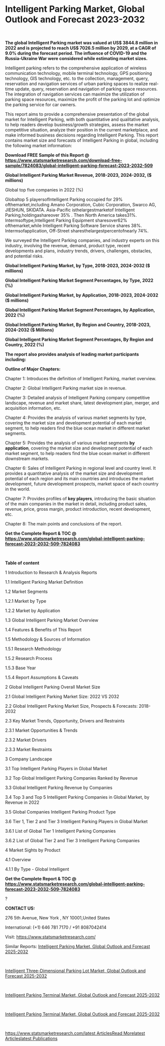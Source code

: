<h1>Intelligent Parking Market, Global Outlook and Forecast 2023-2032</h1><br/><p><strong>The global Intelligent Parking market was valued at US$ 3844.8 million in 2022 and is projected to reach US$ 7026.5 million by 2029, at a <strong>CAGR</strong> of 9.0% during the forecast period. The influence of COVID-19 and the Russia-Ukraine War were considered while estimating market sizes.</strong></p>
 
 
 
 <p>Intelligent parking refers to the comprehensive application of wireless communication technology, mobile terminal technology, GPS positioning technology, GIS technology, etc. to the collection, management, query, reservation and navigation services of urban parking spaces to realize real-time update, query, reservation and navigation of parking space resources. The integration of navigation services can maximize the utilization of parking space resources, maximize the profit of the parking lot and optimize the parking service for car owners.</p>
 
 
 
 <p>This report aims to provide a comprehensive presentation of the global market for Intelligent Parking, with both quantitative and qualitative analysis, to help readers develop business/growth strategies, assess the market competitive situation, analyze their position in the current marketplace, and make informed business decisions regarding Intelligent Parking. This report contains market size and forecasts of Intelligent Parking in global, including the following market information:</p>
 
 
 
 <p><strong>Download FREE Sample of this Report @ <a href="https://www.statsmarketresearch.com/download-free-sample/7824083/global-intelligent-parking-forecast-2023-2032-509">https://www.statsmarketresearch.com/download-free-sample/7824083/global-intelligent-parking-forecast-2023-2032-509</a></strong></p>
 
 
 
 <p><strong>Global Intelligent Parking Market Revenue, 2018-2023, 2024-2032, ($ millions)</strong></p>
 
 
 
 <p>Global top five companies in 2022 (%)</p>
 
 
 
 <p>Globaltop 5 playersofIntelligent Parking occupied for 29% ofthemarket,including Amano Corporation, Cubic Corporation, Swarco AG, JIESHUN, SKIDATA. Asia-Pacific isthelargestmarketof Intelligent Parking,holdingashareover 35% . Then North America takes31%. Intermsoftype,Intelligent Parking Equipment sharesover62% ofthemarket,while Intelligent Parking Software Service shares 38%. Intermsofapplication, Off-Street sharesthelargestpercentofnearly 74%.</p>
 
 
 
 <p>We surveyed the Intelligent Parking companies, and industry experts on this industry, involving the revenue, demand, product type, recent developments and plans, industry trends, drivers, challenges, obstacles, and potential risks.</p>
 
 
 
 <p><strong>Global Intelligent Parking Market, by Type, 2018-2023, 2024-2032 ($ millions)</strong></p>
 
 
 
 <p><strong>Global Intelligent Parking Market Segment Percentages, by Type, 2022 (%)</strong></p>
 
 
 
 <p><strong>Global Intelligent Parking Market, <strong>by Application</strong>, 2018-2023, 2024-2032 ($ millions)</strong></p>
 
 
 
 <p><strong>Global Intelligent Parking Market Segment Percentages, <strong>by Application</strong>, 2022 (%)</strong></p>
 
 
 
 <p><strong>Global Intelligent Parking Market, By Region and Country, 2018-2023, 2024-2032 ($ Millions)</strong></p>
 
 
 
 <p><strong>Global Intelligent Parking Market Segment Percentages, By Region and Country, 2022 (%)</strong></p>
 
 
 
 <p><strong>The report also provides analysis of leading market participants including:</strong></p>
 
 
 
 <p><strong>Outline of Major Chapters:</strong></p>
 
 
 
 <p>Chapter 1: Introduces the definition of Intelligent Parking, market overview.</p>
 
 
 
 <p>Chapter 2: Global Intelligent Parking market size in revenue.</p>
 
 
 
 <p>Chapter 3: Detailed analysis of Intelligent Parking company competitive landscape, revenue and market share, latest development plan, merger, and acquisition information, etc.</p>
 
 
 
 <p>Chapter 4: Provides the analysis of various market segments by type, covering the market size and development potential of each market segment, to help readers find the blue ocean market in different market segments.</p>
 
 
 
 <p>Chapter 5: Provides the analysis of various market segments <strong>by application</strong>, covering the market size and development potential of each market segment, to help readers find the blue ocean market in different downstream markets.</p>
 
 
 
 <p>Chapter 6: Sales of Intelligent Parking in regional level and country level. It provides a quantitative analysis of the market size and development potential of each region and its main countries and introduces the market development, future development prospects, market space of each country in the world.</p>
 
 
 
 <p>Chapter 7: Provides profiles of <strong>key players</strong>, introducing the basic situation of the main companies in the market in detail, including product sales, revenue, price, gross margin, product introduction, recent development, etc.</p>
 
 
 
 <p>Chapter 8: The main points and conclusions of the report.</p>
 
 
 
 <div><b>Get the Complete Report & TOC @ <a href="https://www.statsmarketresearch.com/global-intelligent-parking-forecast-2023-2032-509-7824083">https://www.statsmarketresearch.com/global-intelligent-parking-forecast-2023-2032-509-7824083</a></b></div>
 
 
 
 <p><br />
 
 <b>Table of content</b></p>
 
 
 
 <p>1 Introduction to Research & Analysis Reports<br />
 
 1.1 Intelligent Parking Market Definition<br />
 
 1.2 Market Segments<br />
 
 1.2.1 Market by Type<br />
 
 1.2.2 Market by Application<br />
 
 1.3 Global Intelligent Parking Market Overview<br />
 
 1.4 Features & Benefits of This Report<br />
 
 1.5 Methodology & Sources of Information<br />
 
 1.5.1 Research Methodology<br />
 
 1.5.2 Research Process<br />
 
 1.5.3 Base Year<br />
 
 1.5.4 Report Assumptions & Caveats<br />
 
 2 Global Intelligent Parking Overall Market Size<br />
 
 2.1 Global Intelligent Parking Market Size: 2022 VS 2032<br />
 
 2.2 Global Intelligent Parking Market Size, Prospects & Forecasts: 2018-2032<br />
 
 2.3 Key Market Trends, Opportunity, Drivers and Restraints<br />
 
 2.3.1 Market Opportunities & Trends<br />
 
 2.3.2 Market Drivers<br />
 
 2.3.3 Market Restraints<br />
 
 3 Company Landscape<br />
 
 3.1 Top Intelligent Parking Players in Global Market<br />
 
 3.2 Top Global Intelligent Parking Companies Ranked by Revenue<br />
 
 3.3 Global Intelligent Parking Revenue by Companies<br />
 
 3.4 Top 3 and Top 5 Intelligent Parking Companies in Global Market, by Revenue in 2022<br />
 
 3.5 Global Companies Intelligent Parking Product Type<br />
 
 3.6 Tier 1, Tier 2 and Tier 3 Intelligent Parking Players in Global Market<br />
 
 3.6.1 List of Global Tier 1 Intelligent Parking Companies<br />
 
 3.6.2 List of Global Tier 2 and Tier 3 Intelligent Parking Companies<br />
 
 4 Market Sights by Product<br />
 
 4.1 Overview<br />
 
 4.1.1 By Type - Global Intelligent</p>
 
 
 
 <div><b>Get the Complete Report & TOC @ <a href="https://www.statsmarketresearch.com/global-intelligent-parking-forecast-2023-2032-509-7824083">https://www.statsmarketresearch.com/global-intelligent-parking-forecast-2023-2032-509-7824083</a></b></div>
 
 
 
 <p>? </p>
 
 
 
 <p><b>CONTACT US:</b><br />
 
 276 5th Avenue, New York , NY 10001,United States<br />
 
 International: (+1) 646 781 7170 / +91 8087042414<br />
 
 Visit: <a href="https://www.statsmarketresearch.com/">https://www.statsmarketresearch.com/</a><br />
 
 Similar Reports: <a href="https://www.statsmarketresearch.com/global-intelligent-parking-forecast-2023-2032-509-7824083">Intelligent Parking Market, Global Outlook and Forecast 2025-2032</a><br />
 
 <br />
 
 <a href="https://www.statsmarketresearch.com/global-intelligent-parking-forecast-2023-2032-509-7824083">Intelligent Three-Dimensional Parking Lot Market, Global Outlook and Forecast 2025-2032</a><br />
 
 <br />
 
 <a href="https://www.statsmarketresearch.com/global-intelligent-parking-forecast-2023-2032-509-7824083">Intelligent Parking Terminal Market, Global Outlook and Forecast 2025-2032</a><br />
 
 <br />
 
 <a href="https://www.statsmarketresearch.com/global-intelligent-parking-forecast-2023-2032-509-7824083">Intelligent Parking Terminal Market, Global Outlook and Forecast 2025-2032</a><br />
 
 <br />
 
 <a href="https://gyeongbokgung.com">https://www.statsmarketresearch.com/</a><a href="https://hallyeomaritime.com">latest Articles</a><a href="https://jingwansa.com">Read More</a><a href="https://nguoiviet.jp/">latest Articles</a><a href="https://www.intelmarketresearch.com/">latest Publications</a></p>